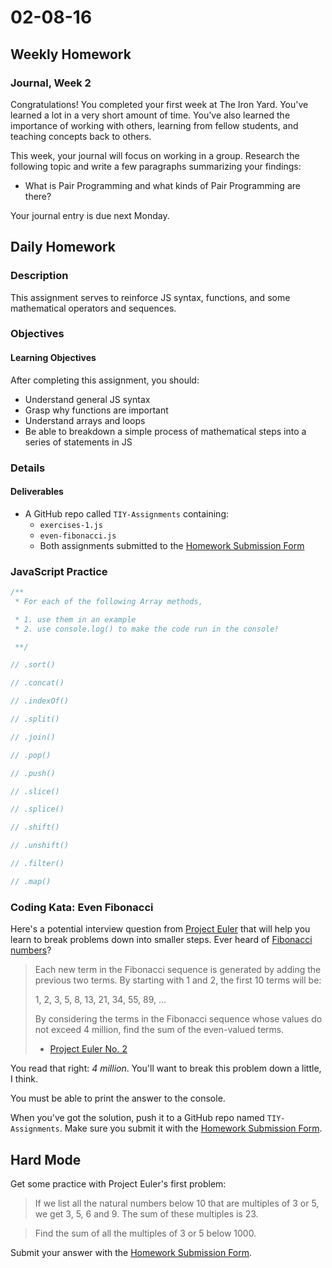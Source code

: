 # 02-08-16

## Weekly Homework

### Journal, Week 2

Congratulations! You completed your first week at The Iron Yard. You've learned a lot in a very short amount of time. You've also learned the importance of working with others, learning from fellow students, and teaching concepts back to others.

This week, your journal will focus on working in a group. Research the following topic and write a few paragraphs summarizing your findings:

* What is Pair Programming and what kinds of Pair Programming are there?

Your journal entry is due next Monday.

## Daily Homework

### Description

This assignment serves to reinforce JS syntax, functions, and some mathematical operators and sequences.

### Objectives

#### Learning Objectives

After completing this assignment, you should:

* Understand general JS syntax
* Grasp why functions are important
* Understand arrays and loops
* Be able to breakdown a simple process of mathematical steps into a series of statements in JS

### Details

#### Deliverables

* A GitHub repo called `TIY-Assignments` containing:
  * `exercises-1.js`
  * `even-fibonacci.js`
  * Both assignments submitted to the [Homework Submission Form](https://docs.google.com/a/theironyard.com/forms/d/1kgFQrS4ZIh-h82ruErBGX9lTF3PIomq01kTvT2DZr2A/viewform)

### JavaScript Practice

```javascript
/**
 * For each of the following Array methods,

 * 1. use them in an example
 * 2. use console.log() to make the code run in the console!

 **/

// .sort()

// .concat()

// .indexOf()

// .split()

// .join()

// .pop()

// .push()

// .slice()

// .splice()

// .shift()

// .unshift()

// .filter()

// .map()
```

### Coding Kata: Even Fibonacci

Here's a potential interview question from [Project Euler](https://projecteuler.net) that will help you learn to break problems down into smaller steps. Ever heard of [Fibonacci numbers](https://en.wikipedia.org/wiki/Fibonacci_number)?

> Each new term in the Fibonacci sequence is generated by adding the previous two terms. By starting with 1 and 2, the first 10 terms will be:
>
> 1, 2, 3, 5, 8, 13, 21, 34, 55, 89, ...
>
> By considering the terms in the Fibonacci sequence whose values do not exceed 4 million, find the sum of the even-valued terms.
> - [Project Euler No. 2](https://projecteuler.net/problem=2)

You read that right: _4 million_. You'll want to break this problem down a little, I think.

You must be able to print the answer to the console.

When you've got the solution, push it to a GitHub repo named `TIY-Assignments`. Make sure you submit it with the [Homework Submission Form](https://docs.google.com/a/theironyard.com/forms/d/1kgFQrS4ZIh-h82ruErBGX9lTF3PIomq01kTvT2DZr2A/viewform).

## Hard Mode
Get some practice with Project Euler's first problem:

> If we list all the natural numbers below 10 that are multiples of 3 or 5, we get 3, 5, 6 and 9. The sum of these multiples is 23.

> Find the sum of all the multiples of 3 or 5 below 1000.

Submit your answer with the [Homework Submission Form](https://docs.google.com/a/theironyard.com/forms/d/1kgFQrS4ZIh-h82ruErBGX9lTF3PIomq01kTvT2DZr2A/viewform).
